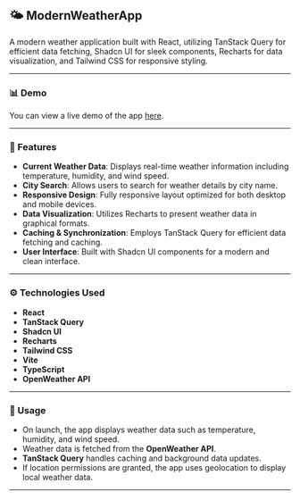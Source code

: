

## 🌤️ ModernWeatherApp

A modern weather application built with React, utilizing TanStack Query for efficient data fetching, Shadcn UI for sleek components, Recharts for data visualization, and Tailwind CSS for responsive styling.

---

### 📊 Demo

You can view a live demo of the app [here](https://modrenweatherapp-96hcfarqu-girishkumars-projects.vercel.app/).

---

### 🚀 Features

* **Current Weather Data**: Displays real-time weather information including temperature, humidity, and wind speed.
* **City Search**: Allows users to search for weather details by city name.
* **Responsive Design**: Fully responsive layout optimized for both desktop and mobile devices.
* **Data Visualization**: Utilizes Recharts to present weather data in graphical formats.
* **Caching & Synchronization**: Employs TanStack Query for efficient data fetching and caching.
* **User Interface**: Built with Shadcn UI components for a modern and clean interface.

---

### ⚙️ Technologies Used

* **React**
* **TanStack Query**
* **Shadcn UI**
* **Recharts**
* **Tailwind CSS**
* **Vite**
* **TypeScript**
* **OpenWeather API**

---

### 🧪 Usage

* On launch, the app displays weather data such as temperature, humidity, and wind speed.
* Weather data is fetched from the **OpenWeather API**.
* **TanStack Query** handles caching and background data updates.
* If location permissions are granted, the app uses geolocation to display local weather data.

---

